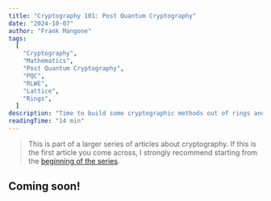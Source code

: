 ```yaml
---
title: "Cryptography 101: Post Quantum Cryptography"
date: "2024-10-07"
author: "Frank Mangone"
tags:
  [
    "Cryptography",
    "Mathematics",
    "Post Quantum Cryptography",
    "PQC",
    "RLWE",
    "Lattice",
    "Rings",
  ]
description: "Time to build some cryptographic methods out of rings and their associated hard problems"
readingTime: "14 min"
---
```


> This is part of a larger series of articles about cryptography. If this is the first article you come across, I strongly recommend starting from the [beginning of the series](/en/blog/cryptography-101/where-to-start).

## Coming soon!
